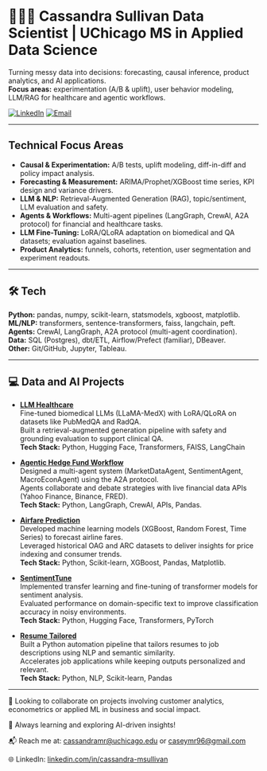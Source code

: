 # 👩🏻‍💻 Cassandra Sullivan Data Scientist | UChicago MS in Applied Data Science

Turning messy data into decisions: forecasting, causal inference, product analytics, and AI applications.  
**Focus areas:** experimentation (A/B & uplift), user behavior modeling, LLM/RAG for healthcare and agentic workflows.

[![LinkedIn](https://img.shields.io/badge/LinkedIn-cassandra--msullivan-0A66C2?logo=linkedin)](https://www.linkedin.com/in/cassandra-msullivan/)
[![Email](https://img.shields.io/badge/Email-caseymr96@gmail.com-EA4335?logo=gmail)](mailto:caseymr96@gmail.com)

---

## Technical Focus Areas
- **Causal & Experimentation:** A/B tests, uplift modeling, diff-in-diff and policy impact analysis.
- **Forecasting & Measurement:** ARIMA/Prophet/XGBoost time series, KPI design and variance drivers.
- **LLM & NLP:** Retrieval-Augmented Generation (RAG), topic/sentiment, LLM evaluation and safety.  
- **Agents & Workflows:** Multi-agent pipelines (LangGraph, CrewAI, A2A protocol) for financial and healthcare tasks.  
- **LLM Fine-Tuning:** LoRA/QLoRA adaptation on biomedical and QA datasets; evaluation against baselines.  
- **Product Analytics:** funnels, cohorts, retention, user segmentation and experiment readouts.  

---

## 🛠 Tech
**Python:** pandas, numpy, scikit-learn, statsmodels, xgboost, matplotlib.  
**ML/NLP:** transformers, sentence-transformers, faiss, langchain, peft.  
**Agents:** CrewAI, LangGraph, A2A protocol (multi-agent coordination).  
**Data:** SQL (Postgres), dbt/ETL, Airflow/Prefect (familiar), DBeaver.  
**Other:** Git/GitHub, Jupyter, Tableau.

---

## 💻 Data and AI Projects  

- **[LLM Healthcare](https://github.com/CassandraMaldonado/LLM_Healthcare)**  
  Fine-tuned biomedical LLMs (LLaMA-MedX) with LoRA/QLoRA on datasets like PubMedQA and RadQA.  
  Built a retrieval-augmented generation pipeline with safety and grounding evaluation to support clinical QA.  
  **Tech Stack:** Python, Hugging Face, Transformers, FAISS, LangChain  

- **[Agentic Hedge Fund Workflow](https://github.com/CassandraMaldonado/a2a_multiagent_hedge_fund)**  
  Designed a multi-agent system (MarketDataAgent, SentimentAgent, MacroEconAgent) using the A2A protocol.  
  Agents collaborate and debate strategies with live financial data APIs (Yahoo Finance, Binance, FRED).  
  **Tech Stack:** Python, LangGraph, CrewAI, APIs, Pandas.

- **[Airfare Prediction](https://github.com/CassandraMaldonado/AirFare_Prediction)**  
  Developed machine learning models (XGBoost, Random Forest, Time Series) to forecast airline fares.  
  Leveraged historical OAG and ARC datasets to deliver insights for price indexing and consumer trends.  
  **Tech Stack:** Python, Scikit-learn, XGBoost, Pandas, Matplotlib.  

- **[SentimentTune](https://github.com/CassandraMaldonado/SentimentTune)**  
  Implemented transfer learning and fine-tuning of transformer models for sentiment analysis.  
  Evaluated performance on domain-specific text to improve classification accuracy in noisy environments.  
  **Tech Stack:** Python, Hugging Face, Transformers, PyTorch  

- **[Resume Tailored](https://github.com/CassandraMaldonado/Resume_tailored)**  
  Built a Python automation pipeline that tailors resumes to job descriptions using NLP and semantic similarity.  
  Accelerates job applications while keeping outputs personalized and relevant.  
  **Tech Stack:** Python, NLP, Scikit-learn, Pandas  


---
🤝 Looking to collaborate on projects involving customer analytics, econometrics or applied ML in business and social impact.

🚀 Always learning and exploring AI-driven insights!

📬 Reach me at: cassandramr@uchicago.edu or caseymr96@gmail.com

🌐 LinkedIn: [linkedin.com/in/cassandra-msullivan](https://www.linkedin.com/in/cassandra-msullivan)

